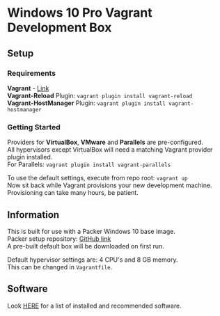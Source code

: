 # Windows 10 Pro Vagrant Development Box

## Setup

### Requirements
**Vagrant** - [Link](https://www.vagrantup.com/downloads.html)  
**Vagrant-Reload** Plugin: ```vagrant plugin install vagrant-reload```  
**Vagrant-HostManager** Plugin: ```vagrant plugin install vagrant-hostmanager```

### Getting Started
Providers for **VirtualBox**, **VMware** and **Parallels** are pre-configured.  
All hypervisors except VirtualBox will need a matching Vagrant provider plugin installed.  
For Parallels: ```vagrant plugin install vagrant-parallels```

To use the default settings, execute from repo root: ```vagrant up```  
Now sit back while Vagrant provisions your new development machine.  
Provisioning can take many hours, be patient.

## Information
This is built for use with a Packer Windows 10 base image.  
Packer setup repository: [GitHub link](https://github.com/Baune8D/packer-win10-basebox)  
A pre-built default box will be downloaded on first run.

Default hypervisor settings are: 4 CPU's and 8 GB memory.  
This can be changed in ```Vagrantfile```.

## Software
Look [HERE](software/README.md) for a list of installed and recommended software.
